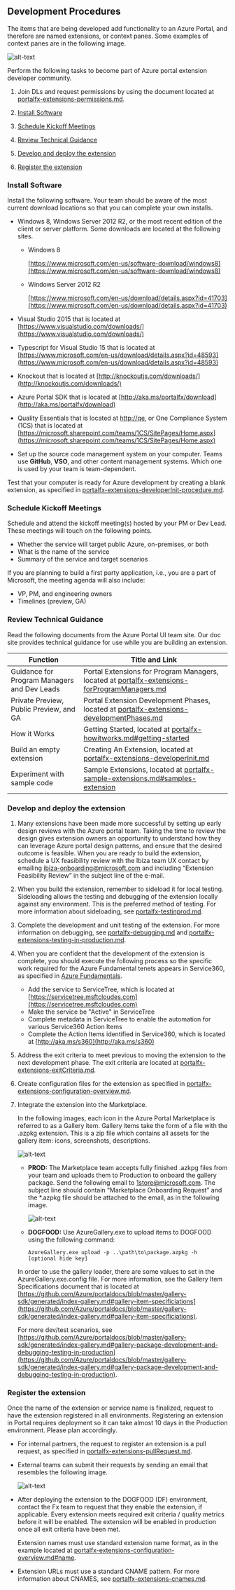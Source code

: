 ## Development Procedures

The items that are being developed add functionality to an Azure Portal, and therefore are named extensions, or context panes.  Some examples of context panes are in the following image.

 ![alt-text](../media/portalfx-ui-concepts/blade.png "Azure Portal Context Panes")

Perform the following tasks to become part of Azure portal extension developer community.

1. Join DLs and request permissions by using the document located at [portalfx-extensions-permissions.md](portalfx-extensions-permissions.md).

1. [Install Software](#install-software)

1. [Schedule Kickoff Meetings](#schedule-kickoff-meetings)

1. [Review Technical Guidance](#review-technical-guidance)

1. [Develop and deploy the extension](#develop-and-deploy-the-extension)

1. [Register the extension](#register-the-extension)

### Install Software
   
Install the following software. Your team should be aware of the most current download locations so that you can complete your own installs.

* Windows 8, Windows Server 2012 R2, or the most recent edition of the client or server platform. Some downloads are located at the following sites.
  * Windows 8
    
    [https://www.microsoft.com/en-us/software-download/windows8](https://www.microsoft.com/en-us/software-download/windows8)

  * Windows Server 2012 R2

    [https://www.microsoft.com/en-us/download/details.aspx?id=41703](https://www.microsoft.com/en-us/download/details.aspx?id=41703)

* Visual Studio 2015 that is located at [https://www.visualstudio.com/downloads/](https://www.visualstudio.com/downloads/)

* Typescript for Visual Studio 15 that is located at [https://www.microsoft.com/en-us/download/details.aspx?id=48593](https://www.microsoft.com/en-us/download/details.aspx?id=48593)

* Knockout that is located at [http://knockoutjs.com/downloads/](http://knockoutjs.com/downloads/)

* Azure Portal SDK that is located at [http://aka.ms/portalfx/download](http://aka.ms/portalfx/download)

* Quality Essentials that is located at [http://qe](http://qe), or One Compliance System (1CS) that is located at  [https://microsoft.sharepoint.com/teams/1CS/SitePages/Home.aspx](https://microsoft.sharepoint.com/teams/1CS/SitePages/Home.aspx)

* Set up the source code management system on your computer. Teams use **GitHub**, **VSO**, and other content management systems. Which one is used by your team is team-dependent.

Test that your computer is ready for Azure development by creating a blank extension, as specified in [portalfx-extensions-developerInit-procedure.md](portalfx-extensions-developerInit-procedure.md).

### Schedule Kickoff Meetings

Schedule and attend the kickoff meeting(s) hosted by your PM or Dev Lead. These meetings will touch on the following points.
* Whether the service will target public Azure, on-premises, or both
* What is the name of the service
* Summary of the service and target scenarios

If you are planning to build a first party application, i.e., you are a part of Microsoft, the meeting agenda will also include:
* VP, PM, and engineering owners
* Timelines (preview, GA)

### Review Technical Guidance

Read the following documents from the Azure Portal UI team site.  Our doc site provides technical guidance for use while you are building an extension.

| Function                                      | Title and Link |
| ---                                           | --- |
| Guidance for Program Managers and Dev Leads   | Portal Extensions for Program Managers, located at [portalfx-extensions-forProgramManagers.md](portalfx-extensions-forProgramManagers.md) |
| Private Preview, Public Preview, and GA       | Portal Extension Development Phases, located at [portalfx-extensions-developmentPhases.md](portalfx-extensions-developmentPhases.md) |
| How it Works	                                | Getting Started, located at [portalfx-howitworks.md#getting-started](portalfx-howitworks.md#getting-started)
| Build an empty extension                      | Creating An Extension, located at [portalfx-extensions-developerInit.md](portalfx-extensions-developerInit.md) |
| Experiment with sample code	                | Sample Extensions, located at [portalfx-sample-extensions.md#samples-extension](portalfx-sample-extensions.md#samples-extension) |

### Develop and deploy the extension

1. Many extensions have been made more successful by setting up early design reviews with the Azure portal team. Taking the time to review the design gives extension owners an opportunity to understand how they can leverage Azure portal design patterns, and ensure that the desired outcome is feasible. When you are ready to build the extension, schedule a UX feasibility review with the Ibiza team UX contact by emailing ibiza-onboarding@microsoft.com and including “Extension Feasibility Review” in the subject line of the e-mail.

    <!-- TODO: find the original source for the guidance about standard Graphs and partner requests.  
      1.	If the extension requires additional built-in support for standard Graph or ARM APIs, submit a partner request at the site located at [https://feedback.azure.com/forums/594979-ibiza-partners](https://feedback.azure.com/forums/594979-ibiza-partners). For more information about the site, see [portalfx-extension-partner-request-process.md](portalfx-extension-partner-request-process.md).
     -->

1.	When you build the extension, remember to sideload it for local testing. Sideloading allows the testing and debugging of the extension locally against any environment. This is the preferred method of testing. For more information about sideloading, see [portalfx-testinprod.md](portalfx-testinprod.md).

1. Complete the development and unit testing of the extension. For more information on debugging, see [portalfx-debugging.md](portalfx-debugging.md) and [portalfx-extensions-testing-in-production.md](portalfx-extensions-testing-in-production.md).

1.	When you are confident that the development of the extension is complete, you should execute the following process so the specific work required for the Azure Fundamental tenets appears in Service360, as specified in [Azure Fundamentals](https://microsoft.sharepoint.com/teams/WAG/EngSys/Shared%20Documents/Argon/Azure%20Fundamentals%20Proposal/Azure%20Fundamentals%20Proposal.docx?d=wf5b821bc31c44042adb55ebf4d8b408d). 
    * Add the service to ServiceTree, which is located at [https://servicetree.msftcloudes.com](https://servicetree.msftcloudes.com)
    * Make the service be "Active" in ServiceTree
    * Complete metadata in ServiceTree to enable the automation for various Service360 Action Items
    * Complete the Action Items identified in Service360, which is located at [http://aka.ms/s360](http://aka.ms/s360)
1.	Address the exit criteria to meet previous to moving the extension to the next development phase. The exit criteria are located at [portalfx-extensions-exitCriteria.md](portalfx-extensions-exitCriteria.md).

1. Create configuration files for the extension as specified in [portalfx-extensions-configuration-overview.md](portalfx-extensions-configuration-overview.md).

1. 	Integrate the extension into the Marketplace. 

    In the following images, each icon in the Azure Portal Marketplace is referred to as a Gallery item. Gallery items take the form of a file with the .azpkg extension. This is a  zip file which contains all assets for the gallery item: icons, screenshots, descriptions.

    ![alt-text](../media/portalfx-extensions-forDevelopers/azurePortalMarketPlace.png "Azure Portal Marketplace")

    * **PROD:** The Marketplace team accepts fully finished .azkpg files from your team and uploads them to Production to onboard the gallery package. Send the following email to 1store@microsoft.com.  The subject line should contain “Marketplace Onboarding Request” and the *.azpkg file should be attached to the email, as in the following image.

      ![alt-text](../media/portalfx-extensions-forDevelopers/marketplaceOnboardingRequest.png "Marketplace Onboarding Request")

    * **DOGFOOD:** Use AzureGallery.exe to upload items to DOGFOOD using the following command:

      ```AzureGallery.exe upload -p ..\path\to\package.azpkg -h [optional hide key]```

    In order to use the gallery loader, there are some values to set in the AzureGallery.exe.config file. For more information, see the Gallery Item Specifications document that is located at      [https://github.com/Azure/portaldocs/blob/master/gallery-sdk/generated/index-gallery.md#gallery-item-specificiations](https://github.com/Azure/portaldocs/blob/master/gallery-sdk/generated/index-gallery.md#gallery-item-specificiations).  

    For more dev/test scenarios, see [https://github.com/Azure/portaldocs/blob/master/gallery-sdk/generated/index-gallery.md#gallery-package-development-and-debugging-testing-in-production](https://github.com/Azure/portaldocs/blob/master/gallery-sdk/generated/index-gallery.md#gallery-package-development-and-debugging-testing-in-production).

### Register the extension

Once the name of the extension or service name is finalized, request to have the extension registered in all environments. Registering an extension in Portal requires deployment so it can take almost 10 days in the Production environment. Please plan accordingly.

* For internal partners, the request to register an extension is a pull request, as specified in [portalfx-extensions-pullRequest.md](portalfx-extensions-pullRequest.md).
 
* External teams can submit their requests by sending an email that resembles the following image.

  ![alt-text](../media/portalfx-extensions-forDevelopers/registrationRequest.png "Extension Registration Onboarding Request")
 
* After deploying the extension to the DOGFOOD (DF) environment, contact the Fx team to request that they enable the extension, if applicable. Every extension  meets required exit criteria / quality metrics before it will be enabled. The  extension will be enabled in production once all exit criteria have been met.

   Extension names must use standard extension name format, as in the example located at [portalfx-extensions-configuration-overview.md#name](portalfx-extensions-configuration-overview.md#name).

* Extension URLs must use a standard CNAME pattern. For more information about CNAMES, see [portalfx-extensions-cnames.md](portalfx-extensions-cnames.md).
